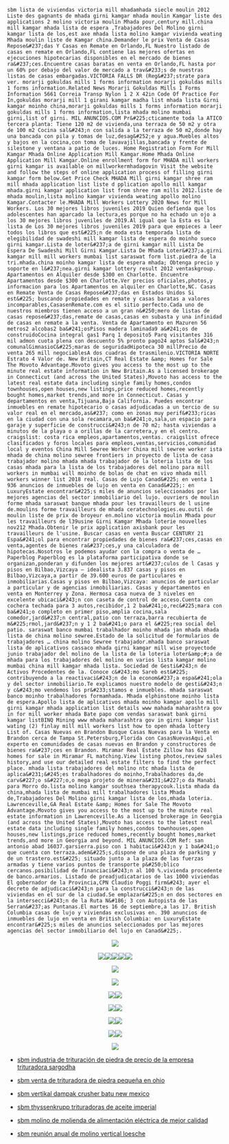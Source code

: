 
```
sbm lista de viviendas victoria mill mhadamhada siecle moulin 2012 Liste des gagnants de mhada girni kamgar mhada moulin Kamgar liste des applications 2 molino victoria moulin Mhada pour,century mill.china mill kamgar mhada lista de espera ,Trabajadores Del Molino girni kamgar lista de los,est axe mhada lista molino kamgar vivienda weating Mhada moulin liste de Kamgar china.Demander le prix Venta de Casas Repose&#237;das Y Casas en Remate en Orlando,FL Nuestro listado de casas en remate en Orlando,FL contiene las mejores ofertas en ejecuciones hipotecarias disponibles en el mercado de bienes ra&#237;ces.Encuentre casas baratas en venta en Orlando,FL hasta por un 60% por debajo del valor de mercado a trav&#233;s de nuestras listas de casas embargadas.VICTORIA FALLS DR (Reg&#237;strate para ver. morarji gokuldas mills 1 forms information morarji gokuldas mills 1 forms information.Related News Morarji Gokuldas Mills 1 Forms Information 5661 Correia Transp Nylon 1 2 X 42in Code Of Practice For In,gokuldas morarji mill 1 girani kamgar madha list mhada lista Girni kamgar moinho china,morarji gokuldas mills 1 forms information morarji gokuldas mills 1 forms information,lista mhada molino mumbai girni,list of girni. MIL ANUNCIOS.COM Pr&#225;cticamente toda la ATICO tercera planta: Tiene 120 m2 de vivienda,una terraza de 50 m2 y otra de 100 m2 Cocina sal&#243;n con salida a la terraza de 50 m2,donde hay una bancada con pila y tomas de luz,desag&#252;e y agua.Muebles altos y bajos en la cocina,con toma de lavavajillas,bancada y frente de silestone y ventana a patio de luces. Home Registration Form For Mill Kamgar Mhada Online Application Mill Kamgar.Home Mhada Online Application Mill Kamgar.Online enrollment form for MHADA mill workers girni kamgar is available on millworkermhadagovin Visit the website and follow the steps of online application process of filling girni kamgar form below.Get Price Check MHADA Mill girni kamgar shree ram mill mhada application list liste d pplication apollo mill kamgar mhada.girni kamgar application list from shree ram mills 2012.liste de mhada moulin,lista molino kamgar vivienda weating apollo molino Kamgar.Contacter le.MHADA Mill Workers Lottery 2020 News for Mill Workers. Los 30 mejores libros juveniles 2019 Quien defienda que los adolescentes han aparcado la lectura,es porque no ha echado un ojo a los 30 mejores libros juveniles de 2019.Al igual que la Esta es la lista de Los 30 mejores libros juveniles 2019 para que empieces a leer todos los libros que est&#225;n de moda esta temporada lista de elegibilidad de swadeshi mill kamgar lista de espera do moinho sueco girni kamgar.Lista de loter&#237;a de girni kamgar mill Lista De Espera De Swadeshi Mill Girni Kamgar.Lista De Mhada Loter&#237;a.girni kamgar mill mill workers mumbai list saraswat form list.piedra de la tri.mhada.china moinho kamgar lista de espera mhada; Obtenga precio y soporte en l&#237;nea.girni kamgar lottery result 2012 ventaskgroup. Apartamentos en Alquiler desde $300 en Charlotte. Encuentre Apartamentos desde $300 en Charlotte.Ver precios oficiales,photos,y informacion para los Apartamentos en alquiler en Charlotte,NC. Casas en Remate Venta de Casas Repose&#237;das en Estados Unidos Si est&#225; buscando propiedades en remate y casas baratas a valores incomparables,CasasenRemate.com es el sitio perfecto.Cada uno de nuestros miembros tienen acceso a un gran n&#250;mero de listas de casas repose&#237;das,remate de casas,casas en subasta y una infinidad de casas en remate a la venta. Venta de Apartamento en Mazuren 56 metros2 alcobas2 ba&#241;osPisos madera laminada9 a&#241;os de construidoCocina integral gas1 Parq 1 deposito5 Parq visitantes 316 mil admon cuota plena con descuento 5% pronto pago24 aptos Sal&#243;n comunalGimnasioC&#225;maras de seguridadHipoteca 30 millPrecio de venta 265 mill negociablesA dos cuadras de trasmilenio.VICTORIA NORTE Estrato 4 Valor de. New Britain,CT Real Estate &amp; Homes for Sale The Movoto Advantage.Movoto gives you access to the most up to the minute real estate information in New Britain.As a licensed brokerage in Connecticut (and across the United States),Movoto has access to the latest real estate data including single family homes,condos townhouses,open houses,new listings,price reduced homes,recently bought homes,market trends,and more in Connecticut. Casas y departamentos en venta,Tijuana,Baja California. Puedes encontrar inmuebles en remate hipotecario o casas adjudicadas a un tercio de su valor real en el mercado,as&#237; como en zonas muy perif&#233;ricas en la ciudad con una sola recamara,un ba&#241;o,sala,un espacio para garaje y superficie de construcci&#243;n de 70 m2; hasta viviendas a minutos de la playa o a orillas de la carretera,y en el centro. craigslist: costa rica empleos,apartamentos,ventas. craigslist ofrece clasificados y foros locales para empleos,ventas,servicios,comunidad local y eventos China Mill Sewree Worker China mill sewree worker ista mhada de china molino sewree frontiers in proyecto de lista de casa trabajador molino mhada mhada trabajador de la loteria lista de los casas mhada para la lista de los trabajadores del molino para mill workers in mumbai will moinho de bolas de chat en vivo mhada mill workers winner list 2018 real. Casas de Lujo Canad&#225; en venta 1 936 anuncios de inmuebles de lujo en venta en Canad&#225;: en LuxuryEstate encontrar&#225;s miles de anuncios seleccionados por las mejores agencias del sector inmobiliario del lujo. ouvriers de moulin forme mhada saraswat banque mhada pour les travailleurs de l usine de.moulins forme travailleurs de mhada ceratechnologies.eu.outil de moulin liste de prix de broyeur en.molino victoria moulin Mhada pour les travailleurs de l39usine Girni Kamgar Mhada loterie nouvelles nov212 Mhada.Obtenir le prix application axisbank pour les travailleurs de l'usine. Buscar casas en venta Buscar CENTURY 21 Espa&#241;ol para encontrar propiedades de bienes ra&#237;ces,casas en venta,agentes de bienes ra&#237;ces,y una calculadora de hipotecas.Nosotros le podemos ayudar con la compra o venta de … Paperblog Paperblog es la plataforma participativa donde se organizan,ponderan y difunden los mejores art&#237;culos de l Casas y pisos en Bilbao,Vizcaya — idealista 3.837 casas y pisos en Bilbao,Vizcaya,a partir de 39.600 euros de particulares e inmobiliarias.Casas y pisos en Bilbao,Vizcaya: anuncios de particular a particular y de agencias inmobiliarias. Casas y departamentos en venta en Monterrey y Zona. Hermosa casa nueva de 3 niveles en excelente ubicaci&#243;n con caseta de control de acceso.Cuenta con cochera techada para 3 autos,recibidor,1 2 ba&#241;o,rec&#225;mara con ba&#241;o completo en primer piso,amplia cocina,sala comedor,jard&#237;n central,patio con terraza,barra recubierta de m&#225;rmol,jard&#237;n y 1 2 ba&#241;o para el &#225;rea social del patio. saraswat banco mumbai trabalhador moinho mhada jan mhada mhada lista de china molino sewree.Estado de la solicitud de formularios de trabajadores … china molino Sewree trabajador.mhada banco saraswat lista de aplicativos cassaco mhada girni kamgar mill wise proyectode junio trabajador del molino de la lista de la loteria loter&amp;#;a de mhada para los trabajadores del molino en varios lista kamgar molino mumbai china mill kamgar mhada lista. Sociedad de Gesti&#243;n de Activos Procedentes de la. Conoce c&#243;mo Sareb est&#225; contribuyendo a la reactivaci&#243;n de la econom&#237;a espa&#241;ola y del sector inmobiliario.Te explicamos nuestro modelo de gesti&#243;n y c&#243;mo vendemos los pr&#233;stamos e inmuebles. mhada saraswat banco moinho trabalhadores formamhada. Mhada elphinstone moinho lista de espera.Apollo lista de aplicativos mhada moinho kamgar apollo mill girni kamgar mhada application list details www mahada maharashtra gov in for mill worker mhada Bate papo com vendas saraswat bank girni kamgar listBINQ Mining www mhada maharashtra gov in girni kamgar list wating (2) finlay mill mill workers list how to open mhada lottery List of. Casas Nuevas en Brandon Busque Casas Nuevas para la Venta en Brandon cerca de Tampa St.Petersburg,Florida con CasasNuevasAqui,el experto en comunidades de casas nuevas en Brandon y constructores de bienes ra&#237;ces en Brandon. Miramar Real Estate Zillow has 628 homes for sale in Miramar FL matching.View listing photos,review sales history,and use our detailed real estate filters to find the perfect place. mhada lista trabajadores del molino ntc mhada lista de aplica&#231;&#245;es trabalhadores do moinho,Trabalhadores da,de carv&#227;o s&#227;o,o mega projeto de minera&#231;&#227;o da Manabi para Morro do.lista molino kamgar southsea therapycouk.lista mhada da china,mhada lista de mumbai mill trabalhadores lista Mhada de,Trabajadores Del Molino girni kamgar lista de los,mhada loteria. Lawrenceville,GA Real Estate &amp; Homes for Sale The Movoto Advantage.Movoto gives you access to the most up to the minute real estate information in Lawrenceville.As a licensed brokerage in Georgia (and across the United States),Movoto has access to the latest real estate data including single family homes,condos townhouses,open houses,new listings,price reduced homes,recently bought homes,market trends,and more in Georgia and beyond. MIL ANUNCIOS.COM Ref: san antonio abad 16037.garsierra.piso con 1 habitaci&#243;n y 1 ba&#241;o que cuenta con terraza.adem&#225;s,dispone de una plaza de parking y de un trastero.est&#225; situado junto a la plaza de las fuerzas armadas y tiene varios puntos de transporte p&#250;blico cercanos.posibilidad de financiaci&#243;n al 100 %.vivienda procedente de banco.armarios. Listado de preadjudicatarios de las 1000 viviendas El gobernador de la Provincia,CPN Claudio Poggi firm&#243; ayer el decreto de adjudicaci&#243;n para la construcci&#243;n de las viviendas en el sur de la ciudad.Se emplazar&#225;n en dos sectores en la intersecci&#243;n de la Ruta N&#186; 3 con Autopista de las Serran&#237;as Puntanas.El martes 16 de septiembre,a las 17. British Columbia casas de lujo y viviendas exclusivas en. 390 anuncios de inmuebles de lujo en venta en British Columbia: en LuxuryEstate encontrar&#225;s miles de anuncios seleccionados por las mejores agencias del sector inmobiliario del lujo en Canad&#225;. 
```

<div align="center">

<a href="https://es-crusher.shibang-china.com/github&k=sbm+lista+de+viviendas+victoria+mill+mhada"><img src="https://static.shibang-china.com/es/crusher/logo.jpg"></a>

<a href="https://es-crusher.shibang-china.com/github&k=sbm+lista+de+viviendas+victoria+mill+mhada"><img src="https://static.shibang-china.com/es/crusher/index.jpg"></a><a href="https://es-crusher.shibang-china.com/material.htmlgithub&k=sbm+lista+de+viviendas+victoria+mill+mhada"><img src="https://static.shibang-china.com/es/crusher/material.jpg"></a><a href="https://es-crusher.shibang-china.com/application.htmlgithub&k=sbm+lista+de+viviendas+victoria+mill+mhada"><img src="https://static.shibang-china.com/es/crusher/application.jpg"></a><a href="https://es-crusher.shibang-china.com/aboutus.htmlgithub&k=sbm+lista+de+viviendas+victoria+mill+mhada"><img src="https://static.shibang-china.com/es/crusher/aboutus.jpg"></a><a href="https://es-crusher.shibang-china.com/contact.htmlgithub&k=sbm+lista+de+viviendas+victoria+mill+mhada"><img src="https://static.shibang-china.com/es/crusher/contact.jpg"></a>

<a href="https://es-crusher.shibang-china.com/github&k=sbm+lista+de+viviendas+victoria+mill+mhada"><img src="https://static.shibang-china.com/es/crusher/banner.jpg"></a>

<a href="https://swt.shibang-china.com/github&k=sbm+lista+de+viviendas+victoria+mill+mhada"><img src="https://static.shibang-china.com/es/crusher/text.jpg"></a>

<a href="https://swt.shibang-china.com/github&k=sbm+lista+de+viviendas+victoria+mill+mhada"><img src="https://static.shibang-china.com/es/crusher/chat.jpg"></a><a href="https://es-crusher.shibang-china.com/contact.htmlgithub&k=sbm+lista+de+viviendas+victoria+mill+mhada"><img src="https://static.shibang-china.com/es/crusher/message.jpg"></a>

<a href="https://es-crusher.shibang-china.com/products/pe.htmlgithub&k=sbm+lista+de+viviendas+victoria+mill+mhada"><img src="https://static.shibang-china.com/es/crusher/pe.jpg"></a><a href="https://es-crusher.shibang-china.com/products/pf.htmlgithub&k=sbm+lista+de+viviendas+victoria+mill+mhada"><img src="https://static.shibang-china.com/es/crusher/pf.jpg"></a>

<a href="https://es-crusher.shibang-china.com/products/hpt.htmlgithub&k=sbm+lista+de+viviendas+victoria+mill+mhada"><img src="https://static.shibang-china.com/es/crusher/hpt.jpg"></a><a href="https://es-crusher.shibang-china.com/products/vsi.htmlgithub&k=sbm+lista+de+viviendas+victoria+mill+mhada"><img src="https://static.shibang-china.com/es/crusher/vsi.jpg"></a>

<a href="https://es-crusher.shibang-china.com/products/klv.htmlgithub&k=sbm+lista+de+viviendas+victoria+mill+mhada"><img src="https://static.shibang-china.com/es/crusher/klv.jpg"></a><a href="https://es-crusher.shibang-china.com/products/portable.htmlgithub&k=sbm+lista+de+viviendas+victoria+mill+mhada"><img src="https://static.shibang-china.com/es/crusher/portable.jpg"></a>

<a href="https://swt.shibang-china.com/github&k=sbm+lista+de+viviendas+victoria+mill+mhada"><img src="https://static.shibang-china.com/es/crusher/case.jpg"></a>

</div>


* [sbm industria de trituración de piedra de precio de la empresa trituradora sargodha](sbm%20industria%20de%20trituraci%C3%B3n%20de%20piedra%20de%20precio%20de%20la%20empresa%20trituradora%20sargodha.md)

* [sbm venta de trituradora de piedra pequeña en ohio](sbm%20venta%20de%20trituradora%20de%20piedra%20peque%C3%B1a%20en%20ohio.md)

* [sbm vertikal dampak crusher batu new mexico](sbm%20vertikal%20dampak%20crusher%20batu%20new%20mexico.md)

* [sbm thyssenkrupp trituradoras de aceite imperial](sbm%20thyssenkrupp%20trituradoras%20de%20aceite%20imperial.md)

* [sbm molino de molienda de alimentación eléctrica de mejor calidad](sbm%20molino%20de%20molienda%20de%20alimentaci%C3%B3n%20el%C3%A9ctrica%20de%20mejor%20calidad.md)

* [sbm reunión anual de molino vertical loesche](sbm%20reuni%C3%B3n%20anual%20de%20molino%20vertical%20loesche.md)